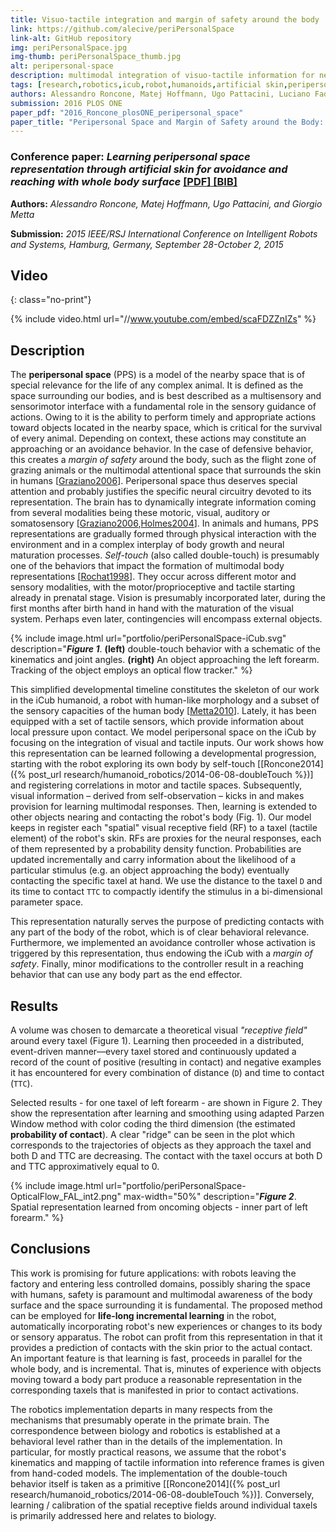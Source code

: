 ```yaml
---
title: Visuo-tactile integration and margin of safety around the body
link: https://github.com/alecive/periPersonalSpace
link-alt: GitHub repository
img: periPersonalSpace.jpg
img-thumb: periPersonalSpace_thumb.jpg
alt: peripersonal-space
description: multimodal integration of visuo-tactile information for nearby space perception and peripersonal space representations
tags: [research,robotics,icub,robot,humanoids,artificial skin,peripersonal space,visuo-tactile,multisensory integration,sensor fusion,parzen windows,cognitive robotics,body representations,iros,iros 2015,open source,github]
authors: Alessandro Roncone, Matej Hoffmann, Ugo Pattacini, Luciano Fadiga, and Giorgio Metta
submission: 2016 PLOS ONE
paper_pdf: "2016_Roncone_plosONE_peripersonal_space"
paper_title: "Peripersonal Space and Margin of Safety around the Body: Learning Visuo-tactile Associations in a Humanoid Robot with Artificial Skin"
---
```


### Conference paper: _Learning peripersonal space representation through artificial skin for avoidance and reaching with whole body surface_ <a class="no-print" href="{{ site.url }}/papers/2015_Roncone_IROS_peripersonal_space.pdf" target="_blank"> [PDF]<a class="no-print" href="{{ site.url }}/papers/2015_Roncone_IROS_peripersonal_space.bib" target="_blank"> [BIB]</a>

**Authors:** _Alessandro Roncone, Matej Hoffmann, Ugo Pattacini, and Giorgio Metta_

**Submission:** _2015 IEEE/RSJ International Conference on Intelligent Robots and Systems, Hamburg, Germany, September 28-October 2, 2015_

## Video
{: class="no-print"}

{% include video.html url="//www.youtube.com/embed/scaFDZZnIZs" %}

## Description

The **peripersonal space** (PPS) is a model of the nearby space that is of special relevance for the life of any complex animal. It is defined as the space surrounding our bodies, and is best described as a multisensory and sensorimotor interface with a fundamental role in the sensory guidance of actions. Owing to it is the ability to perform timely and appropriate actions toward objects located in the nearby space, which is critical for the survival of every animal. Depending on context, these actions may constitute an approaching or an avoidance behavior. In the case of defensive behavior, this creates a _margin of safety_ around the body, such as the flight zone of grazing animals or the multimodal attentional space that surrounds the skin in humans [[Graziano2006](https://www.princeton.edu/~graziano/Neuropsychologia_2006.pdf)].
Peripersonal space thus deserves special attention and probably justifies the specific neural circuitry devoted to its representation. The brain has to dynamically integrate information coming from several modalities being these motoric, visual, auditory or somatosensory [[Graziano2006](https://www.princeton.edu/~graziano/Neuropsychologia_2006.pdf),[Holmes2004](https://www.ncbi.nlm.nih.gov/pmc/articles/PMC1350799/)].
In animals and humans, PPS representations are gradually formed through physical interaction with the environment and in a complex interplay of body growth and neural maturation processes. _Self-touch_ (also called double-touch) is presumably one of the behaviors that impact the formation of multimodal body representations [[Rochat1998](http://www.psychology.emory.edu/cognition/rochat/lab/self-perception%20and%20action%20in%20infancy.pdf)]. They occur across different motor and sensory modalities, with the motor/proprioceptive and tactile starting already in prenatal stage. Vision is presumably incorporated later, during the first months after birth hand in hand with the maturation of the visual system. Perhaps even later, contingencies will encompass external objects.

{% include image.html url="portfolio/periPersonalSpace-iCub.svg" description="<b><i>Figure 1</i></b>. <b>(left)</b> double-touch behavior with a schematic of the kinematics and joint angles. <b>(right)</b> An object approaching the left forearm. Tracking of the object employs an optical flow tracker." %}

This simplified developmental timeline constitutes the skeleton of our work in the iCub humanoid, a robot with human-like morphology and a subset of the sensory capacities of the human body [[Metta2010](http://www.sciencedirect.com/science/article/pii/S0893608010001619)]. Lately, it has been equipped with a set of tactile sensors, which provide information about local pressure upon contact.
We model peripersonal space on the iCub by focusing on the integration of visual and tactile inputs. Our work shows how this representation can be learned following a developmental progression, starting with the robot exploring its own body by self-touch [[Roncone2014]({% post_url research/humanoid_robotics/2014-06-08-doubleTouch %})] and registering correlations in motor and tactile spaces. Subsequently, visual information – derived from self-observation – kicks in and makes provision for learning multimodal responses. Then, learning is extended to other objects nearing and contacting the robot's body (Fig. 1).
Our model keeps in register each "spatial" visual receptive field (RF) to a taxel (tactile element) of the robot's skin. RFs are proxies for the neural responses, each of them represented by a probability density function. Probabilities are updated incrementally and carry information about the likelihood of a particular stimulus (e.g. an object approaching the body) eventually contacting the specific taxel at hand. We use the distance to the taxel `D` and its time to contact `TTC` to compactly identify the stimulus in a bi-dimensional parameter space.

This representation naturally serves the purpose of predicting contacts with any part of the body of the robot, which is of clear behavioral relevance. Furthermore, we implemented an avoidance controller whose activation is triggered by this representation, thus endowing the iCub with a _margin of safety_. Finally, minor modifications to the controller result in a reaching behavior that can use any body part as the end effector.

## Results

A volume was chosen to demarcate a theoretical visual _"receptive field"_ around every taxel (Figure 1). Learning then proceeded in a distributed, event-driven manner—every taxel stored and continuously updated a record of the count of positive (resulting in contact) and negative examples it has encountered for every combination of distance (`D`) and time to contact (`TTC`).

Selected results - for one taxel of left forearm - are shown in Figure 2. They show the representation after learning and smoothing using adapted Parzen Window method with color coding the third dimension (the estimated **probability of contact**). A clear "ridge" can be seen in the plot which corresponds to the trajectories of objects as they approach the taxel and both D and TTC are decreasing. The contact with the taxel occurs at both D and TTC approximatively equal to 0.

{% include image.html url="portfolio/periPersonalSpace-OpticalFlow_FAL_int2.png" max-width="50%" description="<b><i>Figure 2</i></b>. Spatial representation learned from oncoming objects - inner part of left forearm." %}

## Conclusions

This work is promising for future applications: with robots leaving the factory and entering less controlled domains, possibly sharing the space with humans, safety is paramount and multimodal awareness of the body surface and the space surrounding it is fundamental.
The proposed method can be employed for **life-long incremental learning** in the robot, automatically incorporating robot's new experiences or changes to its body or sensory apparatus. The robot can profit from this representation in that it provides a prediction of contacts with the skin prior to the actual contact.
An important feature is that learning is fast, proceeds in parallel for the whole body, and is incremental. That is, minutes of experience with objects moving toward a body part produce a reasonable representation in the corresponding taxels that is manifested in prior to contact activations.

The robotics implementation departs in many respects from the mechanisms that presumably operate in the primate brain. The correspondence between biology and robotics is established at a behavioral level rather than in the details of the implementation. In particular, for mostly practical reasons, we assume that the robot's kinematics and mapping of tactile information into reference frames is given from hand-coded models. The implementation of the double-touch behavior itself is taken as a primitive [[Roncone2014]({% post_url research/humanoid_robotics/2014-06-08-doubleTouch %})]. Conversely, learning / calibration of the spatial receptive fields around individual taxels is primarily addressed here and relates to biology.
